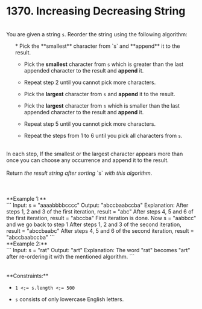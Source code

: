# 1370. Increasing Decreasing String

<br />You are given a string `s`. Reorder the string using the following algorithm:<br />
<ol>
* Pick the **smallest** character from `s` and **append** it to the result.

* Pick the **smallest** character from `s` which is greater than the last appended character to the result and **append** it.

* Repeat step 2 until you cannot pick more characters.

* Pick the **largest** character from `s` and **append** it to the result.

* Pick the **largest** character from `s` which is smaller than the last appended character to the result and **append** it.

* Repeat step 5 until you cannot pick more characters.

* Repeat the steps from 1 to 6 until you pick all characters from `s`.

</ol>
<br />In each step, If the smallest or the largest character appears more than once you can choose any occurrence and append it to the result.<br />
<br />Return <em>the result string after sorting </em>`s`<em> with this algorithm</em>.<br />
<br /> <br />
<br />**Example 1:**<br />
```
Input: s = "aaaabbbbcccc"
Output: "abccbaabccba"
Explanation: After steps 1, 2 and 3 of the first iteration, result = "abc"
After steps 4, 5 and 6 of the first iteration, result = "abccba"
First iteration is done. Now s = "aabbcc" and we go back to step 1
After steps 1, 2 and 3 of the second iteration, result = "abccbaabc"
After steps 4, 5 and 6 of the second iteration, result = "abccbaabccba"
```
<br />**Example 2:**<br />
```
Input: s = "rat"
Output: "art"
Explanation: The word "rat" becomes "art" after re-ordering it with the mentioned algorithm.
```
<br /> <br />
<br />**Constraints:**<br />

* `1 <;= s.length <;= 500`

* `s` consists of only lowercase English letters.